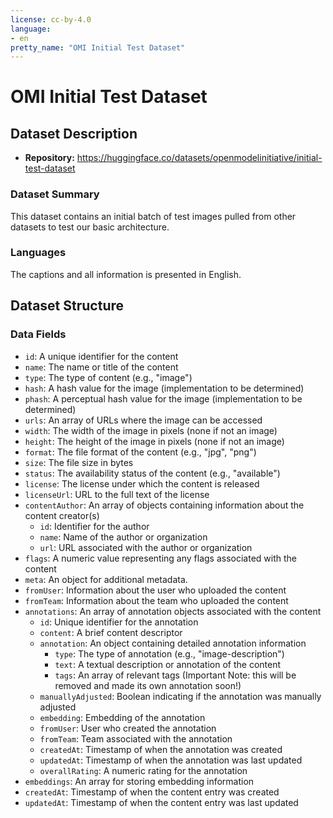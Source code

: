 ```yaml
---
license: cc-by-4.0
language:
- en
pretty_name: "OMI Initial Test Dataset"
---
```



# OMI Initial Test Dataset

   ## Dataset Description

   - **Repository:** https://huggingface.co/datasets/openmodelinitiative/initial-test-dataset

   ### Dataset Summary

   This dataset contains an initial batch of test images pulled from other datasets to test our basic architecture.

   ### Languages

   The captions and all information is presented in English.

   ## Dataset Structure

   ### Data Fields

- `id`: A unique identifier for the content
- `name`: The name or title of the content
- `type`: The type of content (e.g., "image")
- `hash`: A hash value for the image (implementation to be determined)
- `phash`: A perceptual hash value for the image (implementation to be determined)
- `urls`: An array of URLs where the image can be accessed
- `width`: The width of the image in pixels (none if not an image)
- `height`: The height of the image in pixels (none if not an image)
- `format`: The file format of the content (e.g., "jpg", "png")
- `size`: The file size in bytes
- `status`: The availability status of the content (e.g., "available")
- `license`: The license under which the content is released
- `licenseUrl`: URL to the full text of the license
- `contentAuthor`: An array of objects containing information about the content creator(s)
  - `id`: Identifier for the author
  - `name`: Name of the author or organization
  - `url`: URL associated with the author or organization
- `flags`: A numeric value representing any flags associated with the content
- `meta`: An object for additional metadata.
- `fromUser`: Information about the user who uploaded the content
- `fromTeam`: Information about the team who uploaded the content
- `annotations`: An array of annotation objects associated with the content
  - `id`: Unique identifier for the annotation
  - `content`: A brief content descriptor
  - `annotation`: An object containing detailed annotation information
    - `type`: The type of annotation (e.g., "image-description")
    - `text`: A textual description or annotation of the content
    - `tags`: An array of relevant tags (Important Note: this will be removed and made its own annotation soon!)
  - `manuallyAdjusted`: Boolean indicating if the annotation was manually adjusted
  - `embedding`: Embedding of the annotation
  - `fromUser`: User who created the annotation
  - `fromTeam`: Team associated with the annotation
  - `createdAt`: Timestamp of when the annotation was created
  - `updatedAt`: Timestamp of when the annotation was last updated
  - `overallRating`: A numeric rating for the annotation
- `embeddings`: An array for storing embedding information
- `createdAt`: Timestamp of when the content entry was created
- `updatedAt`: Timestamp of when the content entry was last updated
